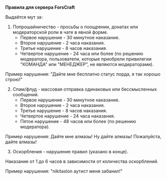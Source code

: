 **Правила для сервера ForsCraft**




Выдаётся мут за:

1. Попрошайничество - просьбы о поощрении, донатах или модераторской роли в чате в явной форме.
   - Первое нарушение - 30 минутное наказание.
   - Второе нарушение - 2 часа наказания.
   - Третье нарушение - 8 часов наказания.
   - Четвертое нарушение - 24 часа или более (по решению модератора, пользователи, которые приобрели привилегии "КОМАНДА" или "МЕНЕДЖЕР", не являются модераторами).

Пример нарушения: "Дайте мне бесплатно статус лорда, я так хорошо строю!"

2. Спам/флуд - массовая отправка одинаковых или бессмысленных сообщений.
   - Первое нарушение - 30 минутное наказание.
   - Второе нарушение - 2 часа наказания.
   - Третье нарушение - 8 часов наказания.
   - Четвертое нарушение - 24 часа наказания.
   - Пятое нарушение - 48 часов или более (по решению модератора).

Пример нарушения: Дайте мне алмазы! Ну дайте алмазы! Пожалуйста, дайте алмазы!

3. Оскорбления - нарушение правил (указано в конце).

  Наказание от 1 до 6 часов в зависимости от количества оскорблений.

  Пример нарушения: "nikitaslon аутист меня забанил!"

